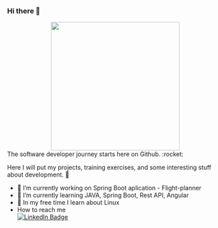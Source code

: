### Hi there 👋
<div id="header" align="center">
  <img src="https://media.giphy.com/media/1sgetPM00wWqJpVUTl/giphy.gif" width=300/>
</div>
The software developer journey starts here on Github. :rocket:

Here I will put my projects, training exercises, and some interesting stuff about development. :briefcase:

- 🔭 I’m currently working on Spring Boot aplication - Flight-planner
- 🌱 I’m currently learning JAVA, Spring Boot, Rest API, Angular
- :beginner: In my free time I learn about Linux
- How to reach me  <div id="badges"> <a href="https://www.linkedin.com/in/karlis-tiltins/">
    <img src="https://img.shields.io/badge/LinkedIn-blue?style=for-the-badge&logo=linkedin&logoColor=white" alt="LinkedIn Badge"/>
  </a>

